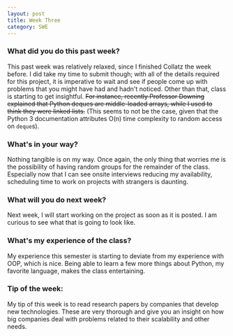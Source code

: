```yaml
---
layout: post
title: Week Three
category: SWE
---
```


### What did you do this past week?
This past week was relatively relaxed, since I finished Collatz the week before. I did take my time to submit though; with all of the details required for this project, it is imperative to wait and see if people come up with problems that you might have had and hadn't noticed. Other than that, class is starting to get insightful. ~~For instance, recently Professor Downing explained that Python deques are middle-loaded arrays, while I used to think they were linked lists.~~ (This seems to not be the case, given that the Python 3 documentation attributes O(n) time complexity to random access on `deque`s).

### What's in your way?
Nothing tangible is on my way. Once again, the only thing that worries me is the possibility of having random groups for the remainder of the class. Especially now that I can see onsite interviews reducing my availability, scheduling time to work on projects with strangers is daunting.

### What will you do next week?
Next week, I will start working on the project as soon as it is posted. I am curious to see what that is going to look like.

### What's my experience of the class?
My experience this semester is starting to deviate from my experience with OOP, which is nice. Being able to learn a few more things about Python, my favorite language, makes the class entertaining.

### Tip of the week:
My tip of this week is to read research papers by companies that develop new technologies. These are very thorough and give you an insight on how big companies deal with problems related to their scalability and other needs.
